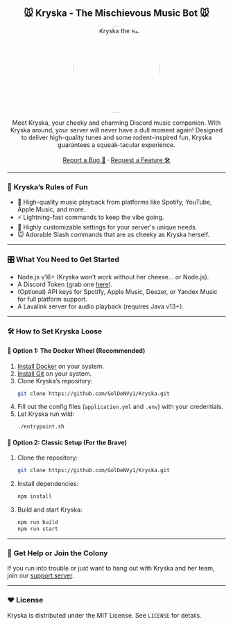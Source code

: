 <!-- PROJECT LOGO -->
<br />
<div align="center">
  <h2>🐭 Kryska - The Mischievous Music Bot 🐭</h2>
  <p align="center">
    <img src="https://i.pinimg.com/736x/cb/b4/b7/cbb4b734101329d6a41591541408ba12.jpg" alt="Kryska the Rat" style="border-radius: 50%; width: 200px; height: 200px;">
  </p>
  <p align="center">
    Meet Kryska, your cheeky and charming Discord music companion. With Kryska around, your server will never have a dull moment again! Designed to deliver high-quality tunes and some rodent-inspired fun, Kryska guarantees a squeak-tacular experience.
    <br /><br />
    <a href="https://github.com/GolDeNVy1/Kryska/issues">Report a Bug 🐞</a>
    ·
    <a href="https://github.com/GolDeNVy1/Kryska/issues">Request a Feature 🛠️</a>
  </p>
</div>

---

### 🐾 **Kryska’s Rules of Fun**

- 🎵 High-quality music playback from platforms like Spotify, YouTube, Apple Music, and more.  
- ⚡ Lightning-fast commands to keep the vibe going.  
- 🔧 Highly customizable settings for your server's unique needs.  
- 🐭 Adorable Slash commands that are as cheeky as Kryska herself.  

---

### 🎛️ **What You Need to Get Started**

- Node.js v16+ (Kryska won’t work without her cheese... or Node.js).  
- A Discord Token (grab one [here](https://discord.com/developers/applications)).  
- (Optional) API keys for Spotify, Apple Music, Deezer, or Yandex Music for full platform support.  
- A Lavalink server for audio playback (requires Java v13+).  

---

### 🛠️ **How to Set Kryska Loose**

#### 🐁 **Option 1: The Docker Wheel (Recommended)**  
1. [Install Docker](https://www.docker.com/get-started) on your system.  
2. [Install Git](https://git-scm.com/downloads) on your system. 
3. Clone Kryska’s repository:  
   ```bash
   git clone https://github.com/GolDeNVy1/Kryska.git
   ```
4. Fill out the config files (`application.yml` and `.env`) with your credentials.  
5. Let Kryska run wild:  
   ```bash
   ./entrypoint.sh
   ```

#### 🐁 **Option 2: Classic Setup (For the Brave)**  
1. Clone the repository:  
   ```bash
   git clone https://github.com/GolDeNVy1/Kryska.git
   ```
2. Install dependencies:  
   ```bash
   npm install
   ```
3. Build and start Kryska:  
   ```bash
   npm run build  
   npm run start
   ```

---

### 🐀 **Get Help or Join the Colony**
If you run into trouble or just want to hang out with Kryska and her team, join our [support server](https://discord.gg/T6ayr3U92N).

---

### ❤️ **License**
Kryska is distributed under the MIT License. See `LICENSE` for details.  
